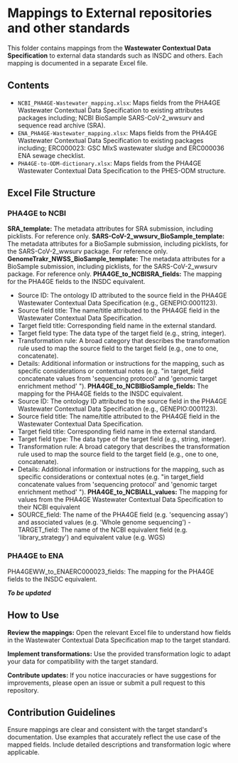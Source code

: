 # Mappings to External repositories and other standards

This folder contains mappings from the **Wastewater Contextual Data Specification** to external data standards such as INSDC and others. Each mapping is documented in a separate Excel file.

## Contents

- `NCBI_PHA4GE-Wastewater_mapping.xlsx`: Maps fields from the PHA4GE Wastewater Contextual Data Specification to existing attributes packages including; NCBI BioSample SARS-CoV-2_wwsurv and sequence read archive (SRA).
- `ENA_PHA4GE-Wastewater_mapping.xlsx`: Maps fields from the PHA4GE Wastewater Contextual Data Specification to existing packages including; ERC000023: GSC MIxS wastewater sludge and ERC000036 ENA sewage checklist.
- `PHA4GE-to-ODM-dictionary.xlsx`: Maps fields from the PHA4GE Wastewater Contextual Data Specification to the PHES-ODM structure. 

## Excel File Structure

### PHA4GE to NCBI

**SRA_template:** The metadata attributes for SRA submission, including picklists. For reference only.
**SARS-CoV-2_wwsurv_BioSample_template:** The metadata attributes for a BioSample submission, including picklists, for the SARS-CoV-2_wwsurv package. For reference only.
**GenomeTrakr_NWSS_BioSample_template:** The metadata attributes for a BioSample submission, including picklists, for the SARS-CoV-2_wwsurv package. For reference only.
**PHA4GE_to_NCBISRA_fields:** The mapping for the PHA4GE fields to the INSDC equivalent.
- Source ID: The ontology ID attributed to the source field in the PHA4GE Wastewater Contextual Data Specification (e.g., GENEPIO:0001123).
- Source field title: The name/title attributed to the PHA4GE field in the Wastewater Contextual Data Specification.
- Target field title: Corresponding field name in the external standard.
- Target field type: The data type of the target field (e.g., string, integer).
- Transformation rule: A broad category that describes the transformation rule used to map the source field to the target field (e.g., one to one, concatenate).
- Details: Additional information or instructions for the mapping, such as specific considerations or contextual notes (e.g. "in target_field concatenate values from 'sequencing protocol' and 'genomic target enrichment method' ").
**PHA4GE_to_NCBIBioSample_fields:** The mapping for the PHA4GE fields to the INSDC equivalent.
- Source ID: The ontology ID attributed to the source field in the PHA4GE Wastewater Contextual Data Specification (e.g., GENEPIO:0001123).
- Source field title: The name/title attributed to the PHA4GE field in the Wastewater Contextual Data Specification.
- Target field title: Corresponding field name in the external standard.
- Target field type: The data type of the target field (e.g., string, integer).
- Transformation rule: A broad category that describes the transformation rule used to map the source field to the target field (e.g., one to one, concatenate).
- Details: Additional information or instructions for the mapping, such as specific considerations or contextual notes (e.g. "in target_field concatenate values from 'sequencing protocol' and 'genomic target enrichment method' ").
**PHA4GE_to_NCBIALL_values:** The mapping for values from the PHA4GE Wastewater Contextual Data Specification to their NCBI equivalent
- SOURCE_field: The name of the PHA4GE field (e.g. 'sequencing assay') and associated values (e.g. 'Whole genome sequencing')
-TARGET_field: The name of the NCBI equivalent field (e.g. 'library_strategy') and equivalent value (e.g. WGS)

### PHA4GE to ENA

PHA4GEWW_to_ENAERC000023_fields: The mapping for the PHA4GE fields to the INSDC equivalent.

***To be updated***

## How to Use

**Review the mappings:** Open the relevant Excel file to understand how fields in the Wastewater Contextual Data Specification map to the target standard.

**Implement transformations:** Use the provided transformation logic to adapt your data for compatibility with the target standard.

**Contribute updates:** If you notice inaccuracies or have suggestions for improvements, please open an issue or submit a pull request to this repository.

## Contribution Guidelines

Ensure mappings are clear and consistent with the target standard's documentation.
Use examples that accurately reflect the use case of the mapped fields.
Include detailed descriptions and transformation logic where applicable.